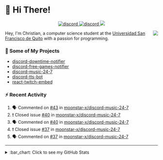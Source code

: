 # :wave: Hi There!

<p align="center">
  <a href="https://discord.gg/mhj3Zsv">
    <img alt="discord" src="https://img.shields.io/discord/730998659008823296.svg?label=&logo=discord&logoColor=ffffff&color=7389D8&labelColor=6A7EC2"/>
  </a>
  <a href="https://twitter.com/moonstar_x99">
    <img alt="discord" src="https://img.shields.io/twitter/follow/moonstar_x99?label=Follow%20Me%21&style=social"/>
  </a>
  <a href="https://badges.pufler.dev">
    <img src="https://badges.pufler.dev/visits/moonstar-x/moonstar-x?style=flat&logo=github">
  </a>
</p>

<img align="right" src="https://media.tenor.com/images/cb8fb20986aac7eef75c8ce6bc3997c0/tenor.gif" />

Hey, I'm Christian, a computer science student at the [Universidad San Francisco de Quito](http://www.usfq.edu.ec/Paginas/Inicio.aspx) with a passion for programming.

### :rocket: Some of My Projects

* [discord-downtime-notifier](https://github.com/moonstar-x/discord-downtime-notifier)
* [discord-free-games-notifier](https://github.com/moonstar-x/discord-free-games-notifier)
* [discord-music-24-7](https://github.com/moonstar-x/discord-music-24-7)
* [discord-tts-bot](https://github.com/moonstar-x/discord-tts-bot)
* [react-twitch-embed](https://github.com/moonstar-x/react-twitch-embed)

### :zap: Recent Activity

<!--START_SECTION:activity-->
1. 🗣 Commented on [#43](https://github.com/moonstar-x/discord-music-24-7/issues/43) in [moonstar-x/discord-music-24-7](https://github.com/moonstar-x/discord-music-24-7)
2. ❗️ Closed issue [#40](https://github.com/moonstar-x/discord-music-24-7/issues/40) in [moonstar-x/discord-music-24-7](https://github.com/moonstar-x/discord-music-24-7)
3. 🗣 Commented on [#40](https://github.com/moonstar-x/discord-music-24-7/issues/40) in [moonstar-x/discord-music-24-7](https://github.com/moonstar-x/discord-music-24-7)
4. ❗️ Closed issue [#37](https://github.com/moonstar-x/discord-music-24-7/issues/37) in [moonstar-x/discord-music-24-7](https://github.com/moonstar-x/discord-music-24-7)
5. 🗣 Commented on [#37](https://github.com/moonstar-x/discord-music-24-7/issues/37) in [moonstar-x/discord-music-24-7](https://github.com/moonstar-x/discord-music-24-7)
<!--END_SECTION:activity-->

---

<details>
  <summary>
    :bar_chart: Click to see my GitHub Stats
  </summary>
  <p align="center">
    <br>
    <img alt="GitHub Stats" src="https://github-readme-stats.vercel.app/api?username=moonstar-x&count_private=true&show_icons=true&theme=dracula" />
    <br>
    <img alt="GitHub Top Languages" src="https://github-readme-stats.vercel.app/api/top-langs/?username=moonstar-x&layout=compact&theme=dracula" />
  </p>
</details>
